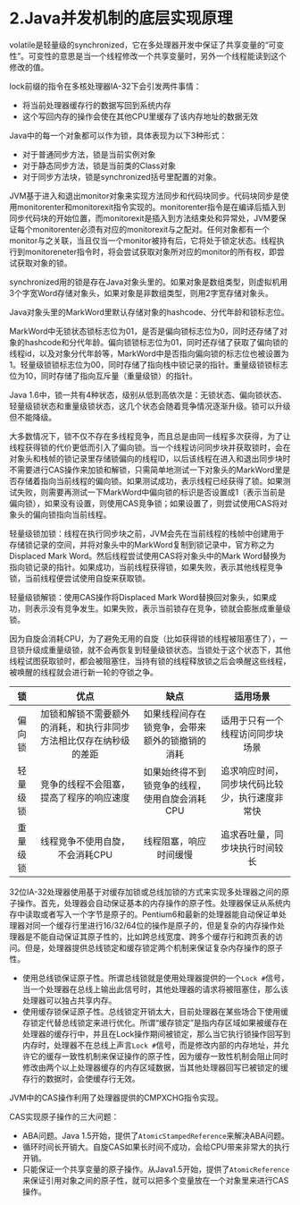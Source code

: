 # 2.Java并发机制的底层实现原理

volatile是轻量级的synchronized，它在多处理器开发中保证了共享变量的“可变性”。可变性的意思是当一个线程修改一个共享变量时，另外一个线程能读到这个修改的值。

lock前缀的指令在多核处理器IA-32下会引发两件事情：

+ 将当前处理器缓存行的数据写回到系统内存
+ 这个写回内存的操作会使在其他CPU里缓存了该内存地址的数据无效

Java中的每一个对象都可以作为锁，具体表现为以下3种形式：

+ 对于普通同步方法，锁是当前实例对象
+ 对于静态同步方法，锁是当前类的Class对象
+ 对于同步方法块，锁是synchronized括号里配置的对象。

JVM基于进入和退出monitor对象来实现方法同步和代码块同步。代码块同步是使用monitorenter和monitorexit指令实现的。monitorenter指令是在编译后插入到同步代码块的开始位置，而monitorexit是插入到方法结束处和异常处，JVM要保证每个monitorenter必须有对应的monitorexit与之配对。任何对象都有一个monitor与之关联，当且仅当一个monitor被持有后，它将处于锁定状态。线程执行到monitoreneter指令时，将会尝试获取对象所对应的monitor的所有权，即尝试获取对象的锁。

synchronized用的锁是存在Java对象头里的。如果对象是数组类型，则虚拟机用3个字宽Word存储对象头，如果对象是非数组类型，则用2字宽存储对象头。

Java对象头里的MarkWord里默认存储对象的hashcode、分代年龄和锁标志位。

MarkWord中无锁状态锁标志位为01，是否是偏向锁标志位为0，同时还存储了对象的hashcode和分代年龄。偏向锁锁标志位为01，同时还存储了获取了偏向锁的线程id，以及对象分代年龄等，MarkWord中是否指向偏向锁的标志位也被设置为1。轻量级锁锁标志位为00，同时存储了指向栈中锁记录的指针。重量级锁锁标志位为10，同时存储了指向互斥量（重量级锁）的指针。

Java 1.6中，锁一共有4种状态，级别从低到高依次是：无锁状态、偏向锁状态、轻量级锁状态和重量级锁状态，这几个状态会随着竞争情况逐渐升级。锁可以升级但不能降级。

大多数情况下，锁不仅不存在多线程竞争，而且总是由同一线程多次获得，为了让线程获得锁的代价更低而引入了偏向锁。当一个线程访问同步块并获取锁时，会在对象头和栈帧的锁记录里存储锁偏向的线程ID，以后该线程在进入和退出同步块时不需要进行CAS操作来加锁和解锁，只需简单地测试一下对象头的MarkWord里是否存储着指向当前线程的偏向锁。如果测试成功，表示线程已经获得了锁。如果测试失败，则需要再测试一下MarkWord中偏向锁的标识是否设置成1（表示当前是偏向锁），如果没有设置，则使用CAS竞争锁；如果设置了，则尝试使用CAS将对象头的偏向锁指向当前线程。

轻量级锁加锁：线程在执行同步块之前，JVM会先在当前线程的栈帧中创建用于存储锁记录的空间，并将对象头中的MarkWord复制到锁记录中，官方称之为Displaced Mark Word。然后线程尝试使用CAS将对象头中的Mark Word替换为指向锁记录的指针。如果成功，当前线程获得锁，如果失败，表示其他线程竞争锁，当前线程便尝试使用自旋来获取锁。

轻量级锁解锁：使用CAS操作将Displaced Mark Word替换回对象头，如果成功，则表示没有竞争发生。如果失败，表示当前锁存在竞争，锁就会膨胀成重量级锁。

因为自旋会消耗CPU，为了避免无用的自旋（比如获得锁的线程被阻塞住了），一旦锁升级成重量级锁，就不会再恢复到轻量级锁状态。当锁处于这个状态下，其他线程试图获取锁时，都会被阻塞住，当持有锁的线程释放锁之后会唤醒这些线程，被唤醒的线程就会进行新一轮的夺锁之争。

|    锁    |                             优点                             |                      缺点                      |                    适用场景                    |
| :------: | :----------------------------------------------------------: | :--------------------------------------------: | :--------------------------------------------: |
|  偏向锁  | 加锁和解锁不需要额外的消耗，和执行非同步方法相比仅存在纳秒级的差距 | 如果线程间存在锁竞争，会带来额外的锁撤销的消耗 |        适用于只有一个线程访问同步块场景        |
| 轻量级锁 |           竞争的线程不会阻塞，提高了程序的响应速度           | 如果始终得不到锁竞争的线程，使用自旋会消耗CPU  | 追求响应时间，同步块代码比较少，执行速度非常快 |
| 重量级锁 |               线程竞争不使用自旋，不会消耗CPU                |             线程阻塞，响应时间缓慢             |         追求吞吐量，同步块执行时间较长         |

32位IA-32处理器使用基于对缓存加锁或总线加锁的方式来实现多处理器之间的原子操作。首先，处理器会自动保证基本的内存操作的原子性。处理器保证从系统内存中读取或者写入一个字节是原子的。Pentium6和最新的处理器能自动保证单处理器对同一个缓存行里进行16/32/64位的操作是原子的，但是复杂的内存操作处理器是不能自动保证其原子性的，比如跨总线宽度、跨多个缓存行和跨页表的访问。但是，处理器提供总线锁定和缓存锁定两个机制来保证复杂内存操作的原子性。

+ 使用总线锁保证原子性。所谓总线锁就是使用处理器提供的一个``Lock #``信号，当一个处理器在总线上输出此信号时，其他处理器的请求将被阻塞住，那么该处理器可以独占共享内存。 
+ 使用缓存锁保证原子性。总线锁定开销太大，目前处理器在某些场合下使用缓存锁定代替总线锁定来进行优化。所谓“缓存锁定”是指内存区域如果被缓存在处理器的缓存行中，并且在Lock操作期间被锁定，那么当它执行锁操作回写到内存时，处理器不在总线上声言``Lock #``信号，而是修改内部的内存地址，并允许它的缓存一致性机制来保证操作的原子性，因为缓存一致性机制会阻止同时修改由两个以上处理器缓存的内存区域数据，当其他处理器回写已被锁定的缓存行的数据时，会使缓存行无效。

JVM中的CAS操作利用了处理器提供的CMPXCHG指令实现。

CAS实现原子操作的三大问题：

+ ABA问题。Java 1.5开始，提供了``AtomicStampedReference``来解决ABA问题。
+ 循环时间长开销大。自旋CAS如果长时间不成功，会给CPU带来非常大的执行开销。
+ 只能保证一个共享变量的原子操作。从Java1.5开始，提供了``AtomicReference``来保证引用对象之间的原子性，就可以把多个变量放在一个对象里来进行CAS操作。